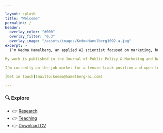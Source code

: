 ```yaml
---

layout: splash
title: "Welcome"
permalink: /
header:
  overlay_color: "#000"
  overlay_filter: "0.3"
  overlay_image: "/assets/images/KedmaHamelberg1092-a.jpg"
excerpt: >
  I’m Kedma Hamelberg, an applied AI scientist focused on marketing, business, and societal impact. My research integrates natural language processing, machine learning, deep learning, and AI agents with predictive and causal inference to analyze how brands and CEOs shape public discourse, especially during moments of crisis, from war and sustainability to DEI.

My work is published in the Journal of Public Policy & Marketing and has been presented at EMAC and AMS. I bring these insights into the classroom, where I teach Applied AI for Marketing and Digital Strategy to diverse MSc cohorts in business administration.

I'm currently on the job market for a tenure-track position and open to research collaborations and AI-powered education partnerships. 

[Get in touch](mailto:kedma@hamelberg-ai.com)

---
```


### 🔍 Explore

- 👉 [Research](/research/)
- 👉 [Teaching](/teaching/)
- 👉 [Download CV](/cv/)
